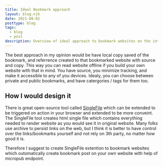 ```yaml
---
title: Ideal Bookmark approach
layout: blog.njk
date: 2021-08-02
posttype: blog
tags:
  - blog
  - post
description: Overview of ideal approach to bookmark websites on the internet.
---
```

The best approach in my opinion would be have local copy saved of the bookmark, and referrence created to that bookmarked website with source and copy. This way you can read website offline if you build your own website with that in mind. You have source, you minimize tracking, and make it accessible to any of you devices. Idealy, you can choose between private and public bookmarks, and have catergories / tags for them too.


## How I would design it

There is great open-source tool called [SingleFile](https://github.com/gildas-lormeau/SingleFile) which can be extended to be triggered on action in your browser and extended to be more conveint. The SingleFile tool creates html single file which contains everything needed to render website as you would see it in original website. Many folks use archive to persist links on the web, but I think it is better to have control over the links/bookmarks yourself and not rely on 3th party, no matter how good it is.

Therefore I suggest to create SingleFile extention to bookmark websites which outomatically create bookmark post on your own website with help of micropub endpoint.

